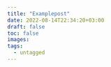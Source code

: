 ```yaml
---
title: "Examplepost"
date: 2022-08-14T22:34:20+03:00
draft: false
toc: false
images:
tags:
  - untagged
---
```


